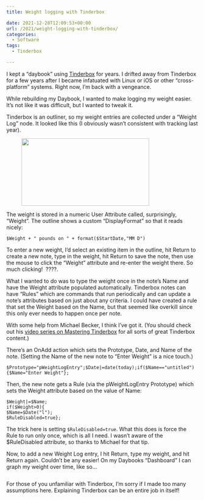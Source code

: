 ```yaml
---
title: Weight logging with Tinderbox

date: 2021-12-28T12:09:53+00:00
url: /2021/weight-logging-with-tinderbox/
categories:
  - Software
tags:
  - Tinderbox

---
```

I kept a &#8220;daybook&#8221; using [Tinderbox][1] for years. I drifted away from Tinderbox for a few years after I became infatuated with Linux or iOS or other &#8220;cross-platform&#8221; systems. Right now, I&#8217;m back with a vengeance.

While rebuilding my Daybook, I wanted to make logging my weight easier. It&#8217;s not like it was difficult, but I wanted to tweak it.

Tinderbox is an outliner, so my weight entries are collected under a &#8220;Weight Log&#8221; node. It looked like this (I obviously wasn&#8217;t consistent with tracking last year).<figure class="wp-block-image size-full">

<img loading="lazy" width="335" height="177" src="/img/2021/12/CleanShot-2021-12-28-at-05.37.28.png" alt=""  /></figure> 

The weight is stored in a numeric User Attribute called, surprisingly, &#8220;Weight&#8221;. The outline shows a custom &#8220;DisplayFormat&#8221; so that it reads nicely:

`$Weight + " pounds on " + format($StartDate,"MM D")`

To enter a new weight, I&#8217;d select an existing item in the outline, hit Return to create a new note, type in the weight, hit Return to save the note, then use the mouse to click the &#8220;Weight&#8221; attribute and re-enter the weight there. So much clicking! &nbsp;????.

What I wanted to do was to type the weight once in the note&#8217;s Name and have the Weight attribute populated automatically. Tinderbox notes can have &#8220;Rules&#8221; which are commands that run periodically and can update a note&#8217;s attributes based on just about any criteria. I could have created a rule that set the Weight based on the Name, but that seemed like overkill since this only ever needs to happen once per note.

With some help from Michael Becker, I think I&#8217;ve got it. (You should check out his [video series on Mastering Tinderbox][2] for all sorts of great Tinderbox content.)

There&#8217;s an OnAdd action which sets the Prototype, Date, and Name of the note. (Setting the Name of the new note to &#8220;Enter Weight&#8221; is a nice touch.)

<pre class="wp-block-code"><code>$Prototype="pWeightLogEntry";$Date|=date(today);if($Name=="untitled"){$Name="Enter Weight"};</code></pre>

Then, the new note gets a Rule (via the pWeightLogEntry Prototype) which sets the Weight attribute based on the value of Name:

<pre class="wp-block-code"><code>$Weight|=$Name;
if($Weight&gt;0){
$Name=$Date("l");
$RuleDisabled=true};</code></pre>

The trick here is setting `$RuleDisabled=true`. What this does is force the Rule to run only once, which is all I need. I wasn&#8217;t aware of the $RuleDisabled attribute, so thanks to Michael for that tip.

Now, to add a new Weight Log entry, I hit Return, type my weight, and hit Return again. Couldn&#8217;t be any easier! On my Daybooks &#8220;Dashboard&#8221; I can graph my weight over time, like so&#8230;<figure class="wp-block-image size-large">

<img src="/img/2021/12/weight-graph.png" alt=""  /></figure> 

For those of you unfamiliar with Tinderbox, I&#8217;m sorry if I made too many assumptions here. Explaining Tinderbox can be an entire job in itself!

 [1]: http://www.eastgate.com/Tinderbox/
 [2]: https://www.youtube.com/watch?v=AQCp8tVRJSg&list=PL6MVDtSfcKxd2XLpenMAd9H4VknDyn6oz